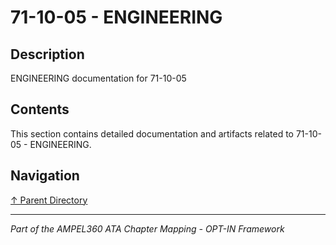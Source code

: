 # 71-10-05 - ENGINEERING

## Description

ENGINEERING documentation for 71-10-05

## Contents

This section contains detailed documentation and artifacts related to 71-10-05 - ENGINEERING.

## Navigation

[↑ Parent Directory](../README.md)

---

*Part of the AMPEL360 ATA Chapter Mapping - OPT-IN Framework*
